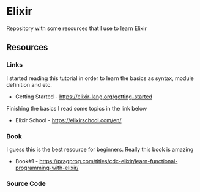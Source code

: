 # Elixir

Repository with some resources that I use to learn Elixir

## Resources

### Links
I started reading this tutorial in order to learn the basics as syntax, module definition and etc.
* Getting Started - https://elixir-lang.org/getting-started

Finishing the basics I read some topics in the link below
* Elixir School - https://elixirschool.com/en/

### Book
I guess this is the best resource for beginners. Really this book is amazing
* Book#1 - https://pragprog.com/titles/cdc-elixir/learn-functional-programming-with-elixir/

### Source Code
